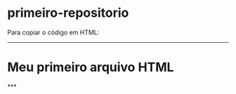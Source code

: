 # primeiro-repositorio

Para copiar o código em HTML:
***
<html>
  <h1>Meu primeiro arquivo HTML</h1>
  </html>
***
